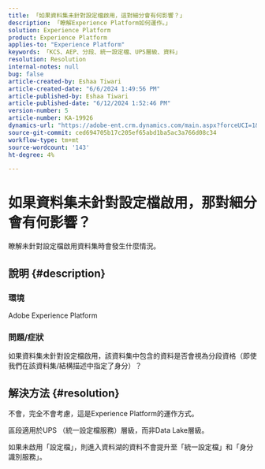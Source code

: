 ```yaml
---
title: 「如果資料集未針對設定檔啟用，這對細分會有何影響？」
description: 「瞭解Experience Platform如何運作。」
solution: Experience Platform
product: Experience Platform
applies-to: "Experience Platform"
keywords: 「KCS、AEP、分段、統一設定檔、UPS層級、資料」
resolution: Resolution
internal-notes: null
bug: false
article-created-by: Eshaa Tiwari
article-created-date: "6/6/2024 1:49:56 PM"
article-published-by: Eshaa Tiwari
article-published-date: "6/12/2024 1:52:46 PM"
version-number: 5
article-number: KA-19926
dynamics-url: "https://adobe-ent.crm.dynamics.com/main.aspx?forceUCI=1&pagetype=entityrecord&etn=knowledgearticle&id=d14d60a7-0b24-ef11-840a-0022480bc6eb"
source-git-commit: ced694705b17c205ef65abd1ba5ac3a766d08c34
workflow-type: tm+mt
source-wordcount: '143'
ht-degree: 4%

---
```


# 如果資料集未針對設定檔啟用，那對細分會有何影響？


瞭解未針對設定檔啟用資料集時會發生什麼情況。

## 說明 {#description}


### 環境

Adobe Experience Platform

### 問題/症狀

如果資料集未針對設定檔啟用，該資料集中包含的資料是否會視為分段資格（即使我們在該資料集/結構描述中指定了身分）？


## 解決方法 {#resolution}


不會，完全不會考慮，這是Experience Platform的運作方式。

區段適用於UPS （統一設定檔服務）層級，而非Data Lake層級。

如果未啟用「設定檔」，則進入資料湖的資料不會提升至「統一設定檔」和「身分識別服務」。
